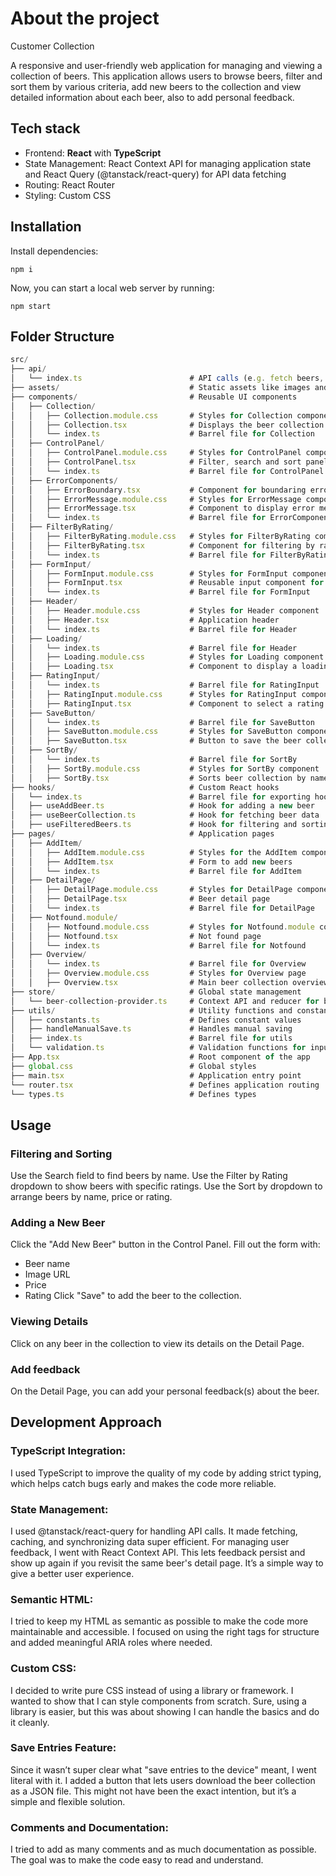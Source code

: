 # About the project

Customer Collection

A responsive and user-friendly web application for managing and viewing a collection of beers. This application allows users to browse beers, filter and sort them by various criteria, add new beers to the collection and view detailed information about each beer, also to add personal feedback.

## Tech stack

- Frontend: **React** with **TypeScript**
- State Management: React Context API for managing application state and React Query (@tanstack/react-query) for API data fetching
- Routing: React Router
- Styling: Custom CSS

## Installation

Install dependencies:

```
npm i
```

Now, you can start a local web server by running:

```
npm start
```

## Folder Structure

```js
src/
├── api/
│   └── index.ts                        # API calls (e.g. fetch beers, addNewBeer)
├── assets/                             # Static assets like images and icons
├── components/                         # Reusable UI components
│   ├── Collection/
│   │   ├── Collection.module.css       # Styles for Collection component
│   │   ├── Collection.tsx              # Displays the beer collection
│   │   └── index.ts                    # Barrel file for Collection
│   ├── ControlPanel/
│   │   ├── ControlPanel.module.css     # Styles for ControlPanel component
│   │   ├── ControlPanel.tsx            # Filter, search and sort panel
│   │   └── index.ts                    # Barrel file for ControlPanel
│   ├── ErrorComponents/
│   │   ├── ErrorBoundary.tsx           # Component for boundaring errors
│   │   ├── ErrorMessage.module.css     # Styles for ErrorMessage component
│   │   ├── ErrorMessage.tsx            # Component to display error messages
│   │   └── index.ts                    # Barrel file for ErrorComponents
│   ├── FilterByRating/
│   │   ├── FilterByRating.module.css   # Styles for FilterByRating component
│   │   ├── FilterByRating.tsx          # Component for filtering by rating
│   │   └── index.ts                    # Barrel file for FilterByRating
│   ├── FormInput/
│   │   ├── FormInput.module.css        # Styles for FormInput component
│   │   ├── FormInput.tsx               # Reusable input component for forms
│   │   └── index.ts                    # Barrel file for FormInput
│   ├── Header/
│   │   ├── Header.module.css           # Styles for Header component
│   │   ├── Header.tsx                  # Application header
│   │   └── index.ts                    # Barrel file for Header
│   ├── Loading/
│   │   └── index.ts                    # Barrel file for Header
│   │   ├── Loading.module.css          # Styles for Loading component
│   │   ├── Loading.tsx                 # Component to display a loading spiner
│   ├── RatingInput/
│   │   └── index.ts                    # Barrel file for RatingInput
│   │   ├── RatingInput.module.css      # Styles for RatingInput component
│   │   ├── RatingInput.tsx             # Component to select a rating value
│   ├── SaveButton/
│   │   └── index.ts                    # Barrel file for SaveButton
│   │   ├── SaveButton.module.css       # Styles for SaveButton component
│   │   ├── SaveButton.tsx              # Button to save the beer collection
│   ├── SortBy/
│   │   └── index.ts                    # Barrel file for SortBy
│   │   ├── SortBy.module.css           # Styles for SortBy component
│   │   ├── SortBy.tsx                  # Sorts beer collection by name, rating or price
├── hooks/                              # Custom React hooks
│   └── index.ts                        # Barrel file for exporting hooks
│   ├── useAddBeer.ts                   # Hook for adding a new beer
│   ├── useBeerCollection.ts            # Hook for fetching beer data
│   ├── useFilteredBeers.ts             # Hook for filtering and sorting beers
├── pages/                              # Application pages
│   ├── AddItem/
│   │   ├── AddItem.module.css          # Styles for the AddItem component
│   │   ├── AddItem.tsx                 # Form to add new beers
│   │   └── index.ts                    # Barrel file for AddItem
│   ├── DetailPage/
│   │   ├── DetailPage.module.css       # Styles for DetailPage component
│   │   ├── DetailPage.tsx              # Beer detail page
│   │   └── index.ts                    # Barrel file for DetailPage
│   ├── Notfound.module/
│   │   ├── Notfound.module.css         # Styles for Notfound.module component
│   │   ├── Notfound.tsx                # Not found page
│   │   └── index.ts                    # Barrel file for Notfound
│   ├── Overview/
│   │   └── index.ts                    # Barrel file for Overview
│   │   ├── Overview.module.css         # Styles for Overview page
│   │   ├── Overview.tsx                # Main beer collection overview
├── store/                              # Global state management
│   └── beer-collection-provider.ts     # Context API and reducer for beer collection state
├── utils/                              # Utility functions and constants
│   ├── constants.ts                    # Defines constant values
│   ├── handleManualSave.ts             # Handles manual saving
│   ├── index.ts                        # Barrel file for utils
│   └── validation.ts                   # Validation functions for inputs
├── App.tsx                             # Root component of the app
├── global.css                          # Global styles
├── main.tsx                            # Application entry point
└── router.tsx                          # Defines application routing
└── types.ts                            # Defines types
```

## Usage

### Filtering and Sorting

Use the Search field to find beers by name.
Use the Filter by Rating dropdown to show beers with specific ratings.
Use the Sort by dropdown to arrange beers by name, price or rating.

### Adding a New Beer

Click the "Add New Beer" button in the Control Panel.
Fill out the form with:

- Beer name
- Image URL
- Price
- Rating
  Click "Save" to add the beer to the collection.

### Viewing Details

Click on any beer in the collection to view its details on the Detail Page.

### Add feedback

On the Detail Page, you can add your personal feedback(s) about the beer.

## Development Approach

### TypeScript Integration:

I used TypeScript to improve the quality of my code by adding strict typing, which helps catch bugs early and makes the code more reliable.

### State Management:

I used @tanstack/react-query for handling API calls. It made fetching, caching, and synchronizing data super efficient.
For managing user feedback, I went with React Context API. This lets feedback persist and show up again if you revisit the same beer's detail page. It’s a simple way to give a better user experience.

### Semantic HTML:

I tried to keep my HTML as semantic as possible to make the code more maintainable and accessible. I focused on using the right tags for structure and added meaningful ARIA roles where needed.

### Custom CSS:

I decided to write pure CSS instead of using a library or framework. I wanted to show that I can style components from scratch. Sure, using a library is easier, but this was about showing I can handle the basics and do it cleanly.

### Save Entries Feature:

Since it wasn’t super clear what "save entries to the device" meant, I went literal with it. I added a button that lets users download the beer collection as a JSON file. This might not have been the exact intention, but it’s a simple and flexible solution.

### Comments and Documentation:

I tried to add as many comments and as much documentation as possible. The goal was to make the code easy to read and understand.
